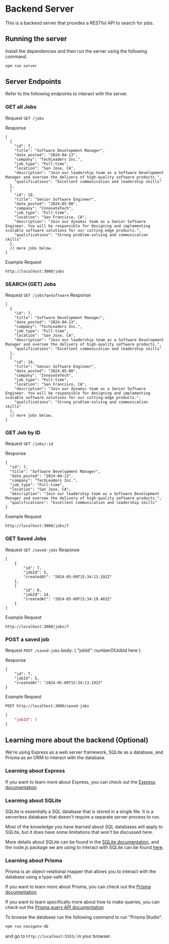 # Backend Server

This is a backend server that provides a RESTful API to search for jobs.

## Running the server

Install the dependencies and then run the server using the following command.

```sh
npm run server
```


## Server Endpoints

Refer to the following endpoints to interact with the server.

### GET all Jobs
Request
`GET /jobs`

Response
```json5
[
  {
    "id": 7,
    "title": "Software Development Manager",
    "date_posted": "2024-04-13",
    "company": "TechLeaders Inc.",
    "job_type": "Full-time",
    "location": "San Jose, CA",
    "description": "Join our leadership team as a Software Development Manager and oversee the delivery of high-quality software products.",
    "qualifications": "Excellent communication and leadership skills"
  },
  {
    "id": 10,
    "title": "Senior Software Engineer",
    "date_posted": "2024-05-08",
    "company": "InnovateTech",
    "job_type": "Full-time",
    "location": "San Francisco, CA",
    "description": "Join our dynamic team as a Senior Software Engineer. You will be responsible for designing and implementing scalable software solutions for our cutting-edge products.",
    "qualifications": "Strong problem-solving and communication skills"
  },
  // more jobs below.
]
```

Example Request
```
http://localhost:3000/jobs
```

### SEARCH (GET) Jobs

Request
`GET /jobs?q=Software`
Response
```json5
[
  {
    "id": 7,
    "title": "Software Development Manager",
    "date_posted": "2024-04-13",
    "company": "TechLeaders Inc.",
    "job_type": "Full-time",
    "location": "San Jose, CA",
    "description": "Join our leadership team as a Software Development Manager and oversee the delivery of high-quality software products.",
    "qualifications": "Excellent communication and leadership skills"
  },
  {
    "id": 10,
    "title": "Senior Software Engineer",
    "date_posted": "2024-05-08",
    "company": "InnovateTech",
    "job_type": "Full-time",
    "location": "San Francisco, CA",
    "description": "Join our dynamic team as a Senior Software Engineer. You will be responsible for designing and implementing scalable software solutions for our cutting-edge products.",
    "qualifications": "Strong problem-solving and communication skills"
  },
  // more jobs below.
]
```

### GET Job by ID

Request
`GET /jobs/:id`

Response
```
{
  "id": 7,
  "title": "Software Development Manager",
  "date_posted": "2024-04-13",
  "company": "TechLeaders Inc.",
  "job_type": "Full-time",
  "location": "San Jose, CA",
  "description": "Join our leadership team as a Software Development Manager and oversee the delivery of high-quality software products.",
  "qualifications": "Excellent communication and leadership skills"
}
```

Example Request
```
http://localhost:3000/jobs/7
```

### GET Saved Jobs

Request
`GET /saved-jobs`
Response
```
[
    {
        "id": 7,
        "jobId": 5,
        "createdAt": "2024-05-09T15:34:13.192Z"
    },
    {
        "id": 8,
        "jobId": 14,
        "createdAt": "2024-05-09T15:34:19.403Z"
    }
]
```
Example Request
```
http://localhost:3000/jobs/7
```

### POST a saved job

Request
`POST /saved-jobs`
body:
{
    "jobId": numberOfJobId here
}

Response
```
{
    "id": 7,
    "jobId": 5,
    "createdAt": "2024-05-09T15:34:13.192Z"
}
```
Example Request
```
POST http://localhost:3000/saved-jobs
```
```json
{
    "jobId": 5
}
```

## Learning more about the backend (Optional)

We're using Express as a web server framework, SQLite as a database, and Prisma as an ORM to interact with the database.

### Learning about Express

If you want to learn more about Express, you can check out the [Express documentation](https://expressjs.com/)

### Learning about SQLite

SQLite is essentially a SQL database that is stored in a single file. It is a serverless database that doesn't require a separate server process to run.

Most of the knowledge you have learned about SQL databases will apply to SQLite, but it does have some limitations that won't be discussed here.

More details about SQLite can be found in the [SQLite documentation](https://www.sqlite.org/docs.html), and the node.js package we are using to interact with SQLite can be found [here](https://www.npmjs.com/package/sqlite3).

### Learning about Prisma

Prisma is an object-relational mapper that allows you to interact with the database using a type-safe API.

If you want to learn more about Prisma, you can check out the [Prisma documentation](https://www.prisma.io/docs/)

If you want to learn specifically more about how to make queries, you can check out the [Prisma query API documentation](https://www.prisma.io/docs/orm/prisma-client/queries/crud)

To browse the database run the following command to run "Prisma Studio".
```sh
npm run navigate-db
```
and go to `http://localhost:5555/` in your browser.
